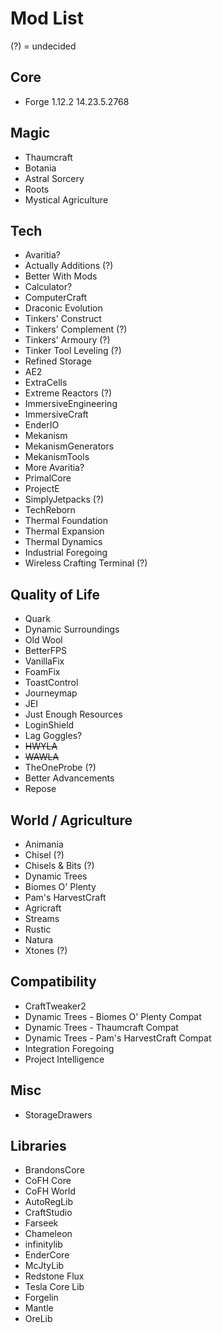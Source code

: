 # Mod List

(?) = undecided


## Core
* Forge 1.12.2 14.23.5.2768

## Magic
* Thaumcraft
* Botania
* Astral Sorcery
* Roots
* Mystical Agriculture

## Tech
* Avaritia?
* Actually Additions (?)
* Better With Mods
* Calculator?
* ComputerCraft
* Draconic Evolution
* Tinkers' Construct
* Tinkers' Complement (?)
* Tinkers' Armoury (?)
* Tinker Tool Leveling (?)
* Refined Storage
* AE2
* ExtraCells
* Extreme Reactors (?)
* ImmersiveEngineering
* ImmersiveCraft
* EnderIO
* Mekanism
* MekanismGenerators
* MekanismTools
* More Avaritia?
* PrimalCore
* ProjectE
* SimplyJetpacks (?)
* TechReborn
* Thermal Foundation
* Thermal Expansion
* Thermal Dynamics
* Industrial Foregoing
* Wireless Crafting Terminal (?)

## Quality of Life
* Quark
* Dynamic Surroundings
* Old Wool
* BetterFPS
* VanillaFix
* FoamFix
* ToastControl
* Journeymap
* JEI
* Just Enough Resources
* LoginShield
* Lag Goggles?
* ~~HWYLA~~
* ~~WAWLA~~
* TheOneProbe (?)
* Better Advancements
* Repose

## World / Agriculture
* Animania
* Chisel (?)
* Chisels & Bits (?)
* Dynamic Trees
* Biomes O' Plenty
* Pam's HarvestCraft
* Agricraft
* Streams
* Rustic
* Natura
* Xtones (?)

## Compatibility
* CraftTweaker2
* Dynamic Trees - Biomes O' Plenty Compat
* Dynamic Trees - Thaumcraft Compat
* Dynamic Trees - Pam's HarvestCraft Compat
* Integration Foregoing
* Project Intelligence

## Misc
* StorageDrawers

## Libraries
* BrandonsCore
* CoFH Core
* CoFH World
* AutoRegLib
* CraftStudio
* Farseek
* Chameleon
* infinitylib
* EnderCore
* McJtyLib
* Redstone Flux
* Tesla Core Lib
* Forgelin
* Mantle
* OreLib
